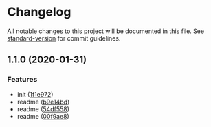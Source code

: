 # Changelog

All notable changes to this project will be documented in this file. See [standard-version](https://github.com/conventional-changelog/standard-version) for commit guidelines.

## 1.1.0 (2020-01-31)


### Features

* init ([1f1e972](https://github.com/kyuch4n/piglet/commit/1f1e972))
* readme ([b9e14bd](https://github.com/kyuch4n/piglet/commit/b9e14bd))
* readme ([54df558](https://github.com/kyuch4n/piglet/commit/54df558))
* readme ([00f9ae8](https://github.com/kyuch4n/piglet/commit/00f9ae8))
